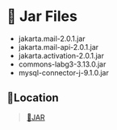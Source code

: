 # 🫙 Jar Files

- jakarta.mail-2.0.1.jar
- jakarta.mail-api-2.0.1.jar
- jakarta.activation-2.0.1.jar
- commons-labg3-3.13.0.jar
- mysql-connector-j-9.1.0.jar

## 📌Location
>[🫙JAR](https://github.com/SonaniAkshit/Bookstore-JspServlet/tree/main/JARS)
